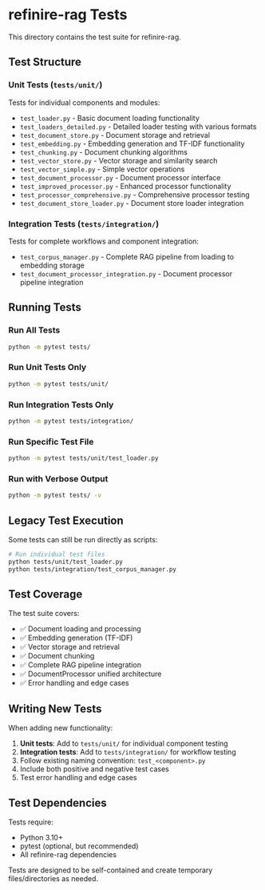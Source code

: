 # refinire-rag Tests

This directory contains the test suite for refinire-rag.

## Test Structure

### Unit Tests (`tests/unit/`)
Tests for individual components and modules:

- `test_loader.py` - Basic document loading functionality
- `test_loaders_detailed.py` - Detailed loader testing with various formats
- `test_document_store.py` - Document storage and retrieval
- `test_embedding.py` - Embedding generation and TF-IDF functionality
- `test_chunking.py` - Document chunking algorithms
- `test_vector_store.py` - Vector storage and similarity search
- `test_vector_simple.py` - Simple vector operations
- `test_document_processor.py` - Document processor interface
- `test_improved_processor.py` - Enhanced processor functionality
- `test_processor_comprehensive.py` - Comprehensive processor testing
- `test_document_store_loader.py` - Document store loader integration

### Integration Tests (`tests/integration/`)
Tests for complete workflows and component integration:

- `test_corpus_manager.py` - Complete RAG pipeline from loading to embedding storage
- `test_document_processor_integration.py` - Document processor pipeline integration

## Running Tests

### Run All Tests
```bash
python -m pytest tests/
```

### Run Unit Tests Only
```bash
python -m pytest tests/unit/
```

### Run Integration Tests Only
```bash
python -m pytest tests/integration/
```

### Run Specific Test File
```bash
python -m pytest tests/unit/test_loader.py
```

### Run with Verbose Output
```bash
python -m pytest tests/ -v
```

## Legacy Test Execution
Some tests can still be run directly as scripts:

```bash
# Run individual test files
python tests/unit/test_loader.py
python tests/integration/test_corpus_manager.py
```

## Test Coverage

The test suite covers:

- ✅ Document loading and processing
- ✅ Embedding generation (TF-IDF)
- ✅ Vector storage and retrieval
- ✅ Document chunking
- ✅ Complete RAG pipeline integration
- ✅ DocumentProcessor unified architecture
- ✅ Error handling and edge cases

## Writing New Tests

When adding new functionality:

1. **Unit tests**: Add to `tests/unit/` for individual component testing
2. **Integration tests**: Add to `tests/integration/` for workflow testing
3. Follow existing naming convention: `test_<component>.py`
4. Include both positive and negative test cases
5. Test error handling and edge cases

## Test Dependencies

Tests require:
- Python 3.10+
- pytest (optional, but recommended)
- All refinire-rag dependencies

Tests are designed to be self-contained and create temporary files/directories as needed.